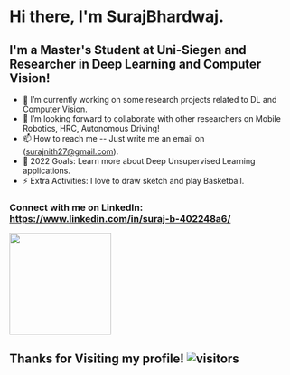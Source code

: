 # Hi there, I'm SurajBhardwaj.

## I'm a Master's Student at Uni-Siegen and Researcher in Deep Learning and Computer Vision!

- 🌱 I’m currently working on some research projects related to DL and Computer Vision.
- 👯 I’m looking forward to collaborate with other researchers on Mobile Robotics, HRC, Autonomous Driving!
- 📫 How to reach me -- Just write me an email on (surajnith27@gmail.com).
- 🥅 2022 Goals: Learn more about Deep Unsupervised Learning applications.
- ⚡ Extra Activities: I love to draw sketch and play Basketball.

### Connect with me on LinkedIn: https://www.linkedin.com/in/suraj-b-402248a6/

<img height="180em" src="https://github-readme-stats.vercel.app/api?username=SurajBhardwaj&show_icons=true&hide_border=true&&count_private=true&include_all_commits=true" />

## Thanks for Visiting my profile! ![visitors](https://visitor-badge.glitch.me/badge?page_id=page.id)

<!--START_SECTION:waka-->
<!--END_SECTION:waka-->
